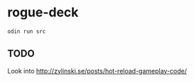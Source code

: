 # rogue-deck

```sh
odin run src
```

## TODO

Look into <http://zylinski.se/posts/hot-reload-gameplay-code/>
